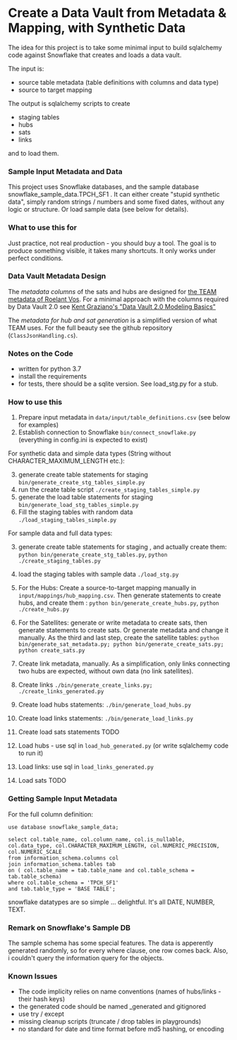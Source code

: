 # Create a Data Vault from Metadata & Mapping, with Synthetic Data 

The idea for this project is to take some minimal input to build sqlalchemy code against Snowflake that creates and loads a data vault.

The input is:

* source table metadata (table definitions with columns and data type) 
* source to target mapping

The output is sqlalchemy scripts to create

* staging tables
* hubs
* sats
* links

and to load them.

### Sample Input Metadata and Data

This project uses Snowflake databases, and the sample database snowflake_sample_data.TPCH_SF1 .
It can either create "stupid synthetic data", simply random strings / numbers and some fixed dates, without any logic or structure. Or load sample data (see below for details). 

### What to use this for

Just practice, not real production - you should buy a tool.
The goal is to produce something visible, it takes many shortcuts. It only works under perfect conditions.

### Data Vault Metadata Design

The *metadata columns* of the sats and hubs are designed for [the TEAM metadata of Roelant Vos](https://github.com/RoelantVos/TEAM). For a minimal approach with the columns required by Data Vault 2.0 see [Kent Graziano's "Data Vault 2.0 Modeling Basics"](https://www.vertabelo.com/blog/data-vault-series-data-vault-2-0-modeling-basics/)

The *metadata for hub and sat generation* is a simplified version of what TEAM uses. For the full beauty see the github repository (`ClassJsonHandling.cs`).


### Notes on the Code

* written for python 3.7
* install the requirements
* for tests, there should be a sqlite version. See load_stg.py for a stub.

### How to use this

1. Prepare input metadata in `data/input/table_definitions.csv` (see below for examples)
2. Establish connection to Snowflake `bin/connect_snowflake.py` (everything in config.ini is expected to exist)

For synthetic data and simple data types (String without CHARACTER_MAXIMUM_LENGTH etc.):

3. generate create table statements for staging `bin/generate_create_stg_tables_simple.py`
4. run the create table script `./create_staging_tables_simple.py`
5. generate the load table statements for staging `bin/generate_load_stg_tables_simple.py`
6. Fill the staging tables with random data `./load_staging_tables_simple.py`

For sample data and full data types:

3. generate create table statements for staging , and actually create them: `python bin/generate_create_stg_tables.py`,  `python ./create_staging_tables.py`
5. load the staging tables with sample data `./load_stg.py`

8. For the Hubs: Create a source-to-target mapping manually in `input/mappings/hub_mapping.csv`. Then generate statements to create hubs, and create them : `python bin/generate_create_hubs.py`, `python ./create_hubs.py`
8. For the Satellites: generate or write metadata to create sats, then generate statements to create sats. Or generate metadata and change it manually. As the third and last step, create the satellite tables: `python bin/generate_sat_metadata.py; python bin/generate_create_sats.py; python create_sats.py` 
9. Create link metadata, manually. As a simplification, only links connecting two hubs are expected, without own data (no link satellites).
9. Create links `./bin/generate_create_links.py; ./create_links_generated.py` 
10. Create load hubs statements: `./bin/generate_load_hubs.py`
11. Create load links statements: `./bin/generate_load_links.py`
12. Create load sats statements TODO
13. Load hubs - use sql in `load_hub_generated.py` (or write sqlalchemy code to run it)
14. Load links: use sql in `load_links_generated.py`
15. Load sats TODO

### Getting Sample Input Metadata

For the full column definition:

```
use database snowflake_sample_data;

select col.table_name, col.column_name, col.is_nullable, col.data_type, col.CHARACTER_MAXIMUM_LENGTH, col.NUMERIC_PRECISION, col.NUMERIC_SCALE
from information_schema.columns col 
join information_schema.tables tab
on ( col.table_name = tab.table_name and col.table_schema = tab.table_schema)
where col.table_schema = 'TPCH_SF1'
and tab.table_type = 'BASE TABLE';
```
snowflake datatypes are so simple ... delightful. It's all DATE, NUMBER, TEXT.

### Remark on Snowflake's Sample DB

The sample schema has some special features. The data is apperently generated randomly, so for every where clause, one row comes back. Also, i couldn't query the information query for the objects.

### Known Issues

* The code implicity relies on name conventions (names of hubs/links - their hash keys)
* the generated code should be named _generated and gitignored
* use try / except 
* missing cleanup scripts (truncate / drop tables in playgrounds)
* no standard for date and time format before md5 hashing, or encoding
